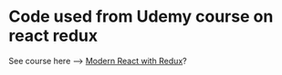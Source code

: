 # Code used from Udemy course on react redux

 See course here --> [Modern React with Redux](https://www.udemy.com/react-redux/)?


